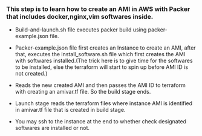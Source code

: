 ### This step is to learn how to create an AMI in AWS with Packer that includes docker,nginx,vim softwares inside.

* Build-and-launch.sh file executes packer build using packer-example.json file.

* Packer-example.json file first creates an Instance to create an AMI, after that, executes the install_software.sh file which first creates the AMI with softwares installed.(The trick here is to give time for the softwares to be installed, else the terraform will start to spin up before AMI ID is not created.) 

* Reads the new created AMI and then passes the AMI ID to terraform with creating an amivar.tf file. So the build stage ends.

* Launch stage reads the terraform files where instance AMI is identified in amivar.tf file that is created in build stage.

* You may ssh to the instance at the end to whether check designated softwares are installed or not.